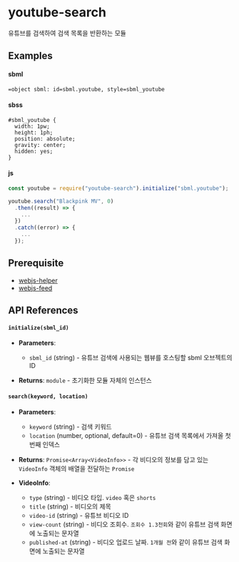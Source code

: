 # youtube-search

유튜브를 검색하여 검색 목록을 반환하는 모듈

## Examples

#### sbml
```sbml
=object sbml: id=sbml.youtube, style=sbml_youtube
```

#### sbss
```sbss
#sbml_youtube {
  width: 1pw;
  height: 1ph;
  position: absolute;
  gravity: center;
  hidden: yes;
}
```

#### js
```js
const youtube = require("youtube-search").initialize("sbml.youtube");

youtube.search("Blackpink MV", 0)
  .then((result) => {
    ...
  })
  .catch((error) => {
    ...
  });
```

## Prerequisite

- [webjs-helper](https://github.com/jamkit-modules/webjs-helper) 
- [webjs-feed](https://github.com/jamkit-modules/webjs-feed) 

## API References

#### `initialize(sbml_id)`

- **Parameters**:
  - `sbml_id` (string) - 유튜브 검색에 사용되는 웹뷰를 호스팅할 sbml 오브젝트의 ID

- **Returns**: `module` - 초기화한 모듈 자체의 인스턴스 

#### `search(keyword, location)`

- **Parameters**:
  - `keyword` (string) - 검색 키워드
  - `location` (number, optional, default=0) - 유튜브 검색 목록에서 가져올 첫번째 인덱스
 
- **Returns**: `Promise<Array<VideoInfo>>` - 각 비디오의 정보를 담고 있는 `VideoInfo` 객체의 배열을 전달하는 `Promise`

- **VideoInfo**:
  - `type` (string) - 비디오 타입. `video` 혹은 `shorts`
  - `title` (string) - 비디오의 제목
  - `video-id` (string) - 유튜브 비디오 ID
  - `view-count` (string) - 비디오 조회수. `조회수 1.3천회`와 같이 유튜브 검색 화면에 노출되는 문자열
  - `published-at` (string) - 비디오 업로드 날짜. `1개월 전`와 같이 유튜브 검색 화면에 노출되는 문자열
